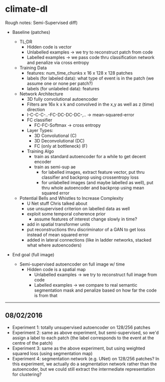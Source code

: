 # climate-dl

Rough notes:
Semi-Supervised
diff)
* Baseline (patches)
    * TL;DR 
       * Hidden code is vector
       * Unlabelled examples -> we try to reconstruct patch from code
       * Labelled examples -> we pass code thru classification network and penalize via cross entropy
  * Training Data
     * features: num_time_chunks x 16 x 128 x 128 patches 
     * labels (for labeled data): what type of event is in the patch (we assume one or none per patch?)
     * labels (for unlabeled data): features
  * Network Architecture
     * 3D fully convolutional autoencoder
     * Filters are 16x k x k and convolved in the x,y as well as z (time) direction
      * I-C-C-C-..-FC-DC-DC-DC-,.. -> mean-squared-error
     * FC classifier
       * FC-FC-Softmax -> cross entropy
     * Layer Types:
       * 3D Convolutional (C)
       * 3D Deconvolutional (DC)
       * FC (only at bottleneck) (F)
     * Training Algo
       * train as standard autoencoder for a while to get decent encoder
       * train as semi-sup ae
         * for labelled images, extract feature vector, put thru classifier and backprop using crossentropy loss
          * for unlabelled images (and maybe labelled as well), put thru whole autoencoder and backprop using mean squared error
   * Potential Bells and Whistles to Increase Complexity
     * U Net stuff Chris talked about
     * use unsupervised criterion on labelled data as well
     * exploit some temporal coherence prior
       * assume features of interest change slowly in time?
     * add in spatial transformer units
     * put reconstructions thru discriminator of a GAN to get loss instead of mean squared error
     * added in lateral connections (like in ladder networks, stacked what where autoencoders)
  
        





* End goal (full image)
  * Semi-supervised autoencoder on full image w/ time
    * Hidden code is a spatial map
      * Unlabelled examples -> we try to reconstruct full image from code
      * Labelled examples -> we compare to real semantic segmentation mask and penalize based on how far the code is from that

----------------

08/02/2016
--

* Experiment 1: totally unsupervised autoencoder on 128/256 patches
* Experiment 2: same as above experiment, but semi-supervised, so we'd assign a label to each patch (the label corresponds to the event at the centre of the patch)
* Experiment 3: same as the above experiment, but using weighted squared loss (using segmentation map)
* Experiment 4: segmentation network (e.g. UNet) on 128/256 patches? In this experiment, we actually do a segmentation network rather than the autoencoder, but we could still extract the intermediate representation for clustering?


